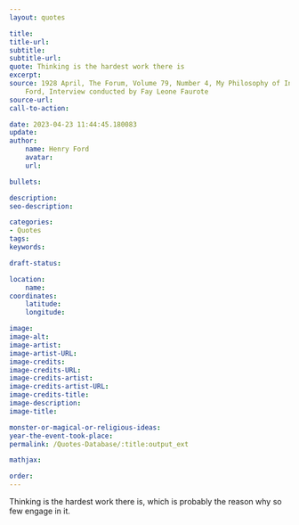 ```yaml
---
layout: quotes

title:
title-url:
subtitle:
subtitle-url:
quote: Thinking is the hardest work there is
excerpt:
source: 1928 April, The Forum, Volume 79, Number 4, My Philosophy of Industry by Henry
    Ford, Interview conducted by Fay Leone Faurote
source-url:
call-to-action:

date: 2023-04-23 11:44:45.180083
update:
author:
    name: Henry Ford
    avatar:
    url:

bullets:

description:
seo-description:

categories:
- Quotes
tags:
keywords:

draft-status:

location:
    name:
coordinates:
    latitude:
    longitude:

image:
image-alt:
image-artist:
image-artist-URL:
image-credits:
image-credits-URL:
image-credits-artist:
image-credits-artist-URL:
image-credits-title:
image-description:
image-title:

monster-or-magical-or-religious-ideas:
year-the-event-took-place:
permalink: /Quotes-Database/:title:output_ext

mathjax:

order:
---
```

Thinking is the hardest work there is, which is probably the reason why so few engage in it.